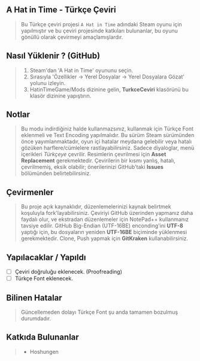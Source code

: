 ## A Hat in Time - Türkçe Çeviri
> Bu Türkçe çeviri projesi ```A Hat in Time``` adındaki Steam oyunu için yapılmıştır ve bu çeviri projesinde katkıları bulunanlar, bu oyunu gönüllü olarak çevirmeyi amaçlamışlardır.

## Nasıl Yüklenir ? (GitHub)
> 1. Steam'dan 'A Hat in Time' oyununu seçin.
> 2. Sırasıyla 'Özellikler → Yerel Dosyalar → Yerel Dosyalara Gözat' yolunu izleyin.
> 3. HatinTimeGame/Mods dizinine gelin, **TurkceCeviri** klasörünü bu klasör dizinine yapıştırın.

## Notlar
> Bu modu indirdiğiniz halde kullanmazsınız, kullanmak için Türkçe Font eklenmeli ve Text Encoding yapılmalıdır.
> Bu sürüm Steam sürümünden önce yayımlanmaktadır, oyun içi hatalar meydana gelebilir veya hatalı gözüken harflere/cümlelere rastlayabilirsiniz. Sadece diyaloglar, menü içerikleri *Türkçeye* çevrilir. Resimlerin çevrilmesi için **Asset Replacement** gerekmektedir.
> Çevirilerin bir kısmı yanlış, hatalı, çevrilmemiş, eksik olabilir; önerilerinizi GitHub'taki **Issues** bölümünden belirtebilirsiniz.

## Çevirmenler
> Bu proje açık kaynaklıdır, düzenlemelerinizi kaynak belirtmek koşuluyla fork'layabilirsiniz.
> Çeviriyi GitHub üzerinden yapmanız daha faydalı olur, ve ekstradan düzenlemeler için NotePad++ kullanmanız tavsiye edilir.
> GitHub Big-Endian (UTF-16BE) enconding'ini **UTF-8** yaptığı için, bu dosyaların yeniden **UTF-16BE** biçiminde yüklenmesi gerekmektedir.
> Clone, Push yapmak için **GitKraken** kullanabilirsiniz.

## Yapılacaklar / Yapıldı
- [ ] Çeviri doğruluğu eklenecek. (Proofreading)
- [ ] Türkçe Font eklenecek.

## Bilinen Hatalar
> Güncellemeden dolayı Türkçe Font şu anda tamamen bozulmuş durumdadır.

## Katkıda Bulunanlar
> * Hoshungen
